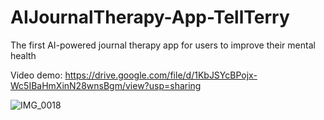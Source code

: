 # AIJournalTherapy-App-TellTerry
The first AI-powered journal therapy app for users to improve their mental health


Video demo: https://drive.google.com/file/d/1KbJSYcBPojx-Wc5IBaHmXinN28wnsBgm/view?usp=sharing



![IMG_0018](https://github.com/user-attachments/assets/4e3f09ce-590f-4e15-9047-d1f13682d312)
